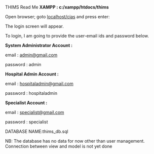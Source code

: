 THIMS Read Me
**XAMPP : c:/xampp/htdocs/thims**

Open browser; goto [localhost/cias](http://localhost/thims) and press enter:

The login screen will appear.

To login, I am going to provide the user-email ids and password below.

**System Administrator Account :**

email : admin@gmail.com

password : admin

**Hospital Admin Account :**

email :  hospitaladmin@gmail.com

password : hospitaladmin

**Specialist Account :**

email : specialist@gmail.com

password : specialist


DATABASE NAME:thims_db.sql


NB: The database has no data for now other than user management.
Connection between view and model is not yet done
